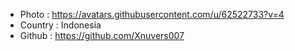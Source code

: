 - Photo : https://avatars.githubusercontent.com/u/62522733?v=4
- Country : Indonesia
- Github : https://github.com/Xnuvers007

